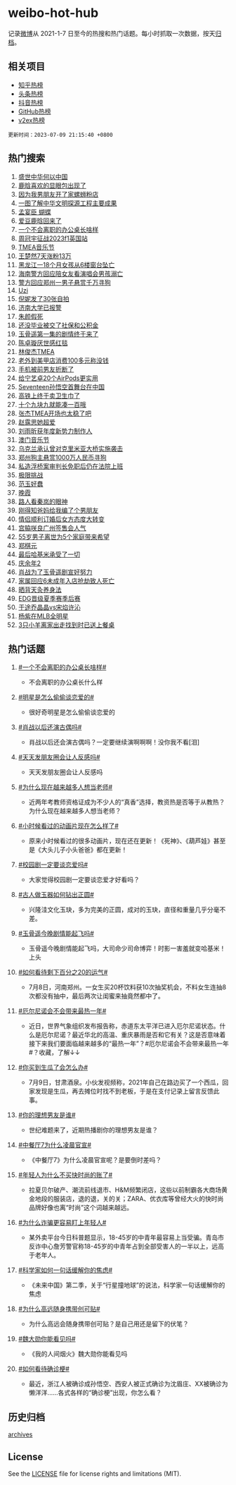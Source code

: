 # weibo-hot-hub

记录[微博](https://www.weibo.com)从 2021-1-7 日至今的热搜和热门话题。每小时抓取一次数据，按天[归档](archives)。

## 相关项目

- [知乎热榜](https://github.com/lonnyzhang423/zhihu-hot-hub)
- [头条热榜](https://github.com/lonnyzhang423/toutiao-hot-hub)
- [抖音热榜](https://github.com/lonnyzhang423/douyin-hot-hub)
- [GitHub热榜](https://github.com/lonnyzhang423/github-hot-hub)
- [v2ex热榜](https://github.com/lonnyzhang423/v2ex-hot-hub)


`更新时间：2023-07-09 21:15:40 +0800`

## 热门搜索

1. [盛世中华何以中国](https://m.weibo.cn/search?containerid=100103type%3D1%26t%3D10%26q%3D%23%E7%9B%9B%E4%B8%96%E4%B8%AD%E5%8D%8E%E4%BD%95%E4%BB%A5%E4%B8%AD%E5%9B%BD%23&stream_entry_id=51&isnewpage=1&extparam=seat%3D1%26cate%3D10103%26filter_type%3Drealtimehot%26pos%3D0%26stream_entry_id%3D51%26dgr%3D0%26c_type%3D51%26display_time%3D1688908538%26pre_seqid%3D168890853872106472201&luicode=10000011&lfid=106003type%253D25%2526t%253D3%2526disable_hot%253D1%2526filter_type%253Drealtimehot)
1. [鹿晗喜欢的显眼包出现了](https://m.weibo.cn/search?containerid=100103type%3D1%26t%3D10%26q%3D%23%E9%B9%BF%E6%99%97%E5%96%9C%E6%AC%A2%E7%9A%84%E6%98%BE%E7%9C%BC%E5%8C%85%E5%87%BA%E7%8E%B0%E4%BA%86%23&stream_entry_id=31&isnewpage=1&extparam=seat%3D1%26lcate%3D5001%26flag%3D1%26cate%3D5001%26q%3D%2523%25E9%25B9%25BF%25E6%2599%2597%25E5%2596%259C%25E6%25AC%25A2%25E7%259A%2584%25E6%2598%25BE%25E7%259C%25BC%25E5%258C%2585%25E5%2587%25BA%25E7%258E%25B0%25E4%25BA%2586%2523%26dgr%3D0%26pos%3D0%26band_rank%3D1%26realpos%3D1%26stream_entry_id%3D31%26filter_type%3Drealtimehot%26c_type%3D31%26display_time%3D1688908538%26pre_seqid%3D168890853872106472201&luicode=10000011&lfid=106003type%253D25%2526t%253D3%2526disable_hot%253D1%2526filter_type%253Drealtimehot)
1. [因为我男朋友开了家螺蛳粉店](https://m.weibo.cn/search?containerid=100103type%3D1%26t%3D10%26q%3D%23%E5%9B%A0%E4%B8%BA%E6%88%91%E7%94%B7%E6%9C%8B%E5%8F%8B%E5%BC%80%E4%BA%86%E5%AE%B6%E8%9E%BA%E8%9B%B3%E7%B2%89%E5%BA%97%23&stream_entry_id=31&isnewpage=1&extparam=seat%3D1%26lcate%3D5001%26flag%3D1%26cate%3D5001%26q%3D%2523%25E5%259B%25A0%25E4%25B8%25BA%25E6%2588%2591%25E7%2594%25B7%25E6%259C%258B%25E5%258F%258B%25E5%25BC%2580%25E4%25BA%2586%25E5%25AE%25B6%25E8%259E%25BA%25E8%259B%25B3%25E7%25B2%2589%25E5%25BA%2597%2523%26dgr%3D0%26pos%3D1%26band_rank%3D2%26realpos%3D2%26stream_entry_id%3D31%26filter_type%3Drealtimehot%26c_type%3D31%26display_time%3D1688908538%26pre_seqid%3D168890853872106472201&luicode=10000011&lfid=106003type%253D25%2526t%253D3%2526disable_hot%253D1%2526filter_type%253Drealtimehot)
1. [一图了解中华文明探源工程主要成果](https://m.weibo.cn/search?containerid=100103type%3D1%26t%3D10%26q%3D%23%E4%B8%80%E5%9B%BE%E4%BA%86%E8%A7%A3%E4%B8%AD%E5%8D%8E%E6%96%87%E6%98%8E%E6%8E%A2%E6%BA%90%E5%B7%A5%E7%A8%8B%E4%B8%BB%E8%A6%81%E6%88%90%E6%9E%9C%23&stream_entry_id=31&isnewpage=1&extparam=seat%3D1%26lcate%3D5001%26flag%3D32768%26cate%3D5001%26q%3D%2523%25E4%25B8%2580%25E5%259B%25BE%25E4%25BA%2586%25E8%25A7%25A3%25E4%25B8%25AD%25E5%258D%258E%25E6%2596%2587%25E6%2598%258E%25E6%258E%25A2%25E6%25BA%2590%25E5%25B7%25A5%25E7%25A8%258B%25E4%25B8%25BB%25E8%25A6%2581%25E6%2588%2590%25E6%259E%259C%2523%26dgr%3D0%26pos%3D2%26band_rank%3D3%26realpos%3D3%26stream_entry_id%3D31%26filter_type%3Drealtimehot%26c_type%3D31%26display_time%3D1688908538%26pre_seqid%3D168890853872106472201&luicode=10000011&lfid=106003type%253D25%2526t%253D3%2526disable_hot%253D1%2526filter_type%253Drealtimehot)
1. [孟宴臣 蝴蝶](https://m.weibo.cn/search?containerid=100103type%3D1%26t%3D10%26q%3D%E5%AD%9F%E5%AE%B4%E8%87%A3+%E8%9D%B4%E8%9D%B6&stream_entry_id=31&isnewpage=1&extparam=seat%3D1%26lcate%3D5001%26flag%3D1%26cate%3D5001%26q%3D%25E5%25AD%259F%25E5%25AE%25B4%25E8%2587%25A3%2520%25E8%259D%25B4%25E8%259D%25B6%26dgr%3D0%26pos%3D3%26band_rank%3D4%26realpos%3D4%26stream_entry_id%3D31%26filter_type%3Drealtimehot%26c_type%3D31%26display_time%3D1688908538%26pre_seqid%3D168890853872106472201&luicode=10000011&lfid=106003type%253D25%2526t%253D3%2526disable_hot%253D1%2526filter_type%253Drealtimehot)
1. [爱豆鹿晗回来了](https://m.weibo.cn/search?containerid=100103type%3D1%26t%3D10%26q%3D%23%E7%88%B1%E8%B1%86%E9%B9%BF%E6%99%97%E5%9B%9E%E6%9D%A5%E4%BA%86%23&stream_entry_id=31&isnewpage=1&extparam=seat%3D1%26lcate%3D5001%26flag%3D1%26cate%3D5001%26q%3D%2523%25E7%2588%25B1%25E8%25B1%2586%25E9%25B9%25BF%25E6%2599%2597%25E5%259B%259E%25E6%259D%25A5%25E4%25BA%2586%2523%26dgr%3D0%26pos%3D4%26band_rank%3D5%26realpos%3D5%26stream_entry_id%3D31%26filter_type%3Drealtimehot%26c_type%3D31%26display_time%3D1688908538%26pre_seqid%3D168890853872106472201&luicode=10000011&lfid=106003type%253D25%2526t%253D3%2526disable_hot%253D1%2526filter_type%253Drealtimehot)
1. [一个不会离职的办公桌长啥样](https://m.weibo.cn/search?containerid=100103type%3D1%26t%3D10%26q%3D%23%E4%B8%80%E4%B8%AA%E4%B8%8D%E4%BC%9A%E7%A6%BB%E8%81%8C%E7%9A%84%E5%8A%9E%E5%85%AC%E6%A1%8C%E9%95%BF%E5%95%A5%E6%A0%B7%23&stream_entry_id=31&isnewpage=1&extparam=seat%3D1%26lcate%3D5001%26flag%3D2%26cate%3D5001%26q%3D%2523%25E4%25B8%2580%25E4%25B8%25AA%25E4%25B8%258D%25E4%25BC%259A%25E7%25A6%25BB%25E8%2581%258C%25E7%259A%2584%25E5%258A%259E%25E5%2585%25AC%25E6%25A1%258C%25E9%2595%25BF%25E5%2595%25A5%25E6%25A0%25B7%2523%26dgr%3D0%26pos%3D5%26band_rank%3D6%26realpos%3D6%26stream_entry_id%3D31%26filter_type%3Drealtimehot%26c_type%3D31%26display_time%3D1688908538%26pre_seqid%3D168890853872106472201&luicode=10000011&lfid=106003type%253D25%2526t%253D3%2526disable_hot%253D1%2526filter_type%253Drealtimehot)
1. [周冠宇征战2023f1英国站](https://m.weibo.cn/search?containerid=100103type%3D1%26t%3D10%26q%3D%23%E5%91%A8%E5%86%A0%E5%AE%87%E5%BE%81%E6%88%982023f1%E8%8B%B1%E5%9B%BD%E7%AB%99%23&stream_entry_id=31&isnewpage=1&extparam=seat%3D1%26lcate%3D5001%26cate%3D5001%26adid%3D195744%26q%3D%2523%25E5%2591%25A8%25E5%2586%25A0%25E5%25AE%2587%25E5%25BE%2581%25E6%2588%25982023f1%25E8%258B%25B1%25E5%259B%25BD%25E7%25AB%2599%2523%26dgr%3D0%26pos%3D6%26band_rank%3D7%26is_ad_pos%3D1%26stream_entry_id%3D31%26filter_type%3Drealtimehot%26c_type%3D31%26display_time%3D1688908538%26pre_seqid%3D168890853872106472201&luicode=10000011&lfid=106003type%253D25%2526t%253D3%2526disable_hot%253D1%2526filter_type%253Drealtimehot)
1. [TMEA音乐节](https://m.weibo.cn/search?containerid=100103type%3D1%26t%3D10%26q%3DTMEA%E9%9F%B3%E4%B9%90%E8%8A%82&stream_entry_id=31&isnewpage=1&extparam=seat%3D1%26lcate%3D5001%26flag%3D1%26cate%3D5001%26q%3DTMEA%25E9%259F%25B3%25E4%25B9%2590%25E8%258A%2582%26dgr%3D0%26pos%3D7%26band_rank%3D7%26realpos%3D7%26stream_entry_id%3D31%26filter_type%3Drealtimehot%26c_type%3D31%26display_time%3D1688908538%26pre_seqid%3D168890853872106472201&luicode=10000011&lfid=106003type%253D25%2526t%253D3%2526disable_hot%253D1%2526filter_type%253Drealtimehot)
1. [王楚然7天涨粉13万](https://m.weibo.cn/search?containerid=100103type%3D1%26t%3D10%26q%3D%23%E7%8E%8B%E6%A5%9A%E7%84%B67%E5%A4%A9%E6%B6%A8%E7%B2%8913%E4%B8%87%23&stream_entry_id=31&isnewpage=1&extparam=seat%3D1%26lcate%3D5001%26flag%3D0%26cate%3D5001%26q%3D%2523%25E7%258E%258B%25E6%25A5%259A%25E7%2584%25B67%25E5%25A4%25A9%25E6%25B6%25A8%25E7%25B2%258913%25E4%25B8%2587%2523%26dgr%3D0%26pos%3D8%26band_rank%3D8%26realpos%3D8%26stream_entry_id%3D31%26filter_type%3Drealtimehot%26c_type%3D31%26display_time%3D1688908538%26pre_seqid%3D168890853872106472201&luicode=10000011&lfid=106003type%253D25%2526t%253D3%2526disable_hot%253D1%2526filter_type%253Drealtimehot)
1. [黑龙江一18个月女孩从6楼窗台坠亡](https://m.weibo.cn/search?containerid=100103type%3D1%26t%3D10%26q%3D%23%E9%BB%91%E9%BE%99%E6%B1%9F%E4%B8%8018%E4%B8%AA%E6%9C%88%E5%A5%B3%E5%AD%A9%E4%BB%8E6%E6%A5%BC%E7%AA%97%E5%8F%B0%E5%9D%A0%E4%BA%A1%23&stream_entry_id=31&isnewpage=1&extparam=seat%3D1%26lcate%3D5001%26flag%3D0%26cate%3D5001%26q%3D%2523%25E9%25BB%2591%25E9%25BE%2599%25E6%25B1%259F%25E4%25B8%258018%25E4%25B8%25AA%25E6%259C%2588%25E5%25A5%25B3%25E5%25AD%25A9%25E4%25BB%258E6%25E6%25A5%25BC%25E7%25AA%2597%25E5%258F%25B0%25E5%259D%25A0%25E4%25BA%25A1%2523%26dgr%3D0%26pos%3D9%26band_rank%3D9%26realpos%3D9%26stream_entry_id%3D31%26filter_type%3Drealtimehot%26c_type%3D31%26display_time%3D1688908538%26pre_seqid%3D168890853872106472201&luicode=10000011&lfid=106003type%253D25%2526t%253D3%2526disable_hot%253D1%2526filter_type%253Drealtimehot)
1. [海南警方回应陪女友看演唱会男孩溺亡](https://m.weibo.cn/search?containerid=100103type%3D1%26t%3D10%26q%3D%23%E6%B5%B7%E5%8D%97%E8%AD%A6%E6%96%B9%E5%9B%9E%E5%BA%94%E9%99%AA%E5%A5%B3%E5%8F%8B%E7%9C%8B%E6%BC%94%E5%94%B1%E4%BC%9A%E7%94%B7%E5%AD%A9%E6%BA%BA%E4%BA%A1%23&stream_entry_id=31&isnewpage=1&extparam=seat%3D1%26lcate%3D5001%26flag%3D0%26cate%3D5001%26q%3D%2523%25E6%25B5%25B7%25E5%258D%2597%25E8%25AD%25A6%25E6%2596%25B9%25E5%259B%259E%25E5%25BA%2594%25E9%2599%25AA%25E5%25A5%25B3%25E5%258F%258B%25E7%259C%258B%25E6%25BC%2594%25E5%2594%25B1%25E4%25BC%259A%25E7%2594%25B7%25E5%25AD%25A9%25E6%25BA%25BA%25E4%25BA%25A1%2523%26dgr%3D0%26pos%3D10%26band_rank%3D10%26realpos%3D10%26stream_entry_id%3D31%26filter_type%3Drealtimehot%26c_type%3D31%26display_time%3D1688908538%26pre_seqid%3D168890853872106472201&luicode=10000011&lfid=106003type%253D25%2526t%253D3%2526disable_hot%253D1%2526filter_type%253Drealtimehot)
1. [警方回应郑州一男子悬赏千万寻狗](https://m.weibo.cn/search?containerid=100103type%3D1%26t%3D10%26q%3D%23%E8%AD%A6%E6%96%B9%E5%9B%9E%E5%BA%94%E9%83%91%E5%B7%9E%E4%B8%80%E7%94%B7%E5%AD%90%E6%82%AC%E8%B5%8F%E5%8D%83%E4%B8%87%E5%AF%BB%E7%8B%97%23&stream_entry_id=31&isnewpage=1&extparam=seat%3D1%26lcate%3D5001%26flag%3D1%26cate%3D5001%26q%3D%2523%25E8%25AD%25A6%25E6%2596%25B9%25E5%259B%259E%25E5%25BA%2594%25E9%2583%2591%25E5%25B7%259E%25E4%25B8%2580%25E7%2594%25B7%25E5%25AD%2590%25E6%2582%25AC%25E8%25B5%258F%25E5%258D%2583%25E4%25B8%2587%25E5%25AF%25BB%25E7%258B%2597%2523%26dgr%3D0%26pos%3D11%26band_rank%3D11%26realpos%3D11%26stream_entry_id%3D31%26filter_type%3Drealtimehot%26c_type%3D31%26display_time%3D1688908538%26pre_seqid%3D168890853872106472201&luicode=10000011&lfid=106003type%253D25%2526t%253D3%2526disable_hot%253D1%2526filter_type%253Drealtimehot)
1. [Uzi](https://m.weibo.cn/search?containerid=100103type%3D1%26t%3D10%26q%3DUzi&stream_entry_id=31&isnewpage=1&extparam=seat%3D1%26lcate%3D5001%26flag%3D0%26cate%3D5001%26q%3DUzi%26dgr%3D0%26pos%3D12%26band_rank%3D12%26realpos%3D12%26stream_entry_id%3D31%26filter_type%3Drealtimehot%26c_type%3D31%26display_time%3D1688908538%26pre_seqid%3D168890853872106472201&luicode=10000011&lfid=106003type%253D25%2526t%253D3%2526disable_hot%253D1%2526filter_type%253Drealtimehot)
1. [倪妮发了30张自拍](https://m.weibo.cn/search?containerid=100103type%3D1%26t%3D10%26q%3D%23%E5%80%AA%E5%A6%AE%E5%8F%91%E4%BA%8630%E5%BC%A0%E8%87%AA%E6%8B%8D%23&stream_entry_id=31&isnewpage=1&extparam=seat%3D1%26lcate%3D5001%26flag%3D2%26cate%3D5001%26q%3D%2523%25E5%2580%25AA%25E5%25A6%25AE%25E5%258F%2591%25E4%25BA%258630%25E5%25BC%25A0%25E8%2587%25AA%25E6%258B%258D%2523%26dgr%3D0%26pos%3D13%26band_rank%3D13%26realpos%3D13%26stream_entry_id%3D31%26filter_type%3Drealtimehot%26c_type%3D31%26display_time%3D1688908538%26pre_seqid%3D168890853872106472201&luicode=10000011&lfid=106003type%253D25%2526t%253D3%2526disable_hot%253D1%2526filter_type%253Drealtimehot)
1. [济南大学已报警](https://m.weibo.cn/search?containerid=100103type%3D1%26t%3D10%26q%3D%23%E6%B5%8E%E5%8D%97%E5%A4%A7%E5%AD%A6%E5%B7%B2%E6%8A%A5%E8%AD%A6%23&stream_entry_id=31&isnewpage=1&extparam=seat%3D1%26lcate%3D5001%26flag%3D0%26cate%3D5001%26q%3D%2523%25E6%25B5%258E%25E5%258D%2597%25E5%25A4%25A7%25E5%25AD%25A6%25E5%25B7%25B2%25E6%258A%25A5%25E8%25AD%25A6%2523%26dgr%3D0%26pos%3D14%26band_rank%3D14%26realpos%3D14%26stream_entry_id%3D31%26filter_type%3Drealtimehot%26c_type%3D31%26display_time%3D1688908538%26pre_seqid%3D168890853872106472201&luicode=10000011&lfid=106003type%253D25%2526t%253D3%2526disable_hot%253D1%2526filter_type%253Drealtimehot)
1. [朱颜假死](https://m.weibo.cn/search?containerid=100103type%3D1%26t%3D10%26q%3D%23%E6%9C%B1%E9%A2%9C%E5%81%87%E6%AD%BB%23&stream_entry_id=31&isnewpage=1&extparam=seat%3D1%26lcate%3D5001%26flag%3D1%26cate%3D5001%26q%3D%2523%25E6%259C%25B1%25E9%25A2%259C%25E5%2581%2587%25E6%25AD%25BB%2523%26dgr%3D0%26pos%3D15%26band_rank%3D15%26realpos%3D15%26stream_entry_id%3D31%26filter_type%3Drealtimehot%26c_type%3D31%26display_time%3D1688908538%26pre_seqid%3D168890853872106472201&luicode=10000011&lfid=106003type%253D25%2526t%253D3%2526disable_hot%253D1%2526filter_type%253Drealtimehot)
1. [还没毕业被交了社保和公积金](https://m.weibo.cn/search?containerid=100103type%3D1%26t%3D10%26q%3D%23%E8%BF%98%E6%B2%A1%E6%AF%95%E4%B8%9A%E8%A2%AB%E4%BA%A4%E4%BA%86%E7%A4%BE%E4%BF%9D%E5%92%8C%E5%85%AC%E7%A7%AF%E9%87%91%23&stream_entry_id=31&isnewpage=1&extparam=seat%3D1%26lcate%3D5001%26flag%3D1%26cate%3D5001%26q%3D%2523%25E8%25BF%2598%25E6%25B2%25A1%25E6%25AF%2595%25E4%25B8%259A%25E8%25A2%25AB%25E4%25BA%25A4%25E4%25BA%2586%25E7%25A4%25BE%25E4%25BF%259D%25E5%2592%258C%25E5%2585%25AC%25E7%25A7%25AF%25E9%2587%2591%2523%26dgr%3D0%26pos%3D16%26band_rank%3D16%26realpos%3D16%26stream_entry_id%3D31%26filter_type%3Drealtimehot%26c_type%3D31%26display_time%3D1688908538%26pre_seqid%3D168890853872106472201&luicode=10000011&lfid=106003type%253D25%2526t%253D3%2526disable_hot%253D1%2526filter_type%253Drealtimehot)
1. [玉骨遥第一集的剧情终于来了](https://m.weibo.cn/search?containerid=100103type%3D1%26t%3D10%26q%3D%23%E7%8E%89%E9%AA%A8%E9%81%A5%E7%AC%AC%E4%B8%80%E9%9B%86%E7%9A%84%E5%89%A7%E6%83%85%E7%BB%88%E4%BA%8E%E6%9D%A5%E4%BA%86%23&stream_entry_id=31&isnewpage=1&extparam=seat%3D1%26lcate%3D5001%26flag%3D0%26cate%3D5001%26q%3D%2523%25E7%258E%2589%25E9%25AA%25A8%25E9%2581%25A5%25E7%25AC%25AC%25E4%25B8%2580%25E9%259B%2586%25E7%259A%2584%25E5%2589%25A7%25E6%2583%2585%25E7%25BB%2588%25E4%25BA%258E%25E6%259D%25A5%25E4%25BA%2586%2523%26dgr%3D0%26pos%3D17%26band_rank%3D17%26realpos%3D17%26stream_entry_id%3D31%26filter_type%3Drealtimehot%26c_type%3D31%26display_time%3D1688908538%26pre_seqid%3D168890853872106472201&luicode=10000011&lfid=106003type%253D25%2526t%253D3%2526disable_hot%253D1%2526filter_type%253Drealtimehot)
1. [陈卓璇厌世感红毯](https://m.weibo.cn/search?containerid=100103type%3D1%26t%3D10%26q%3D%23%E9%99%88%E5%8D%93%E7%92%87%E5%8E%8C%E4%B8%96%E6%84%9F%E7%BA%A2%E6%AF%AF%23&stream_entry_id=31&isnewpage=1&extparam=seat%3D1%26lcate%3D5001%26flag%3D0%26cate%3D5001%26q%3D%2523%25E9%2599%2588%25E5%258D%2593%25E7%2592%2587%25E5%258E%258C%25E4%25B8%2596%25E6%2584%259F%25E7%25BA%25A2%25E6%25AF%25AF%2523%26dgr%3D0%26pos%3D18%26band_rank%3D18%26realpos%3D18%26stream_entry_id%3D31%26filter_type%3Drealtimehot%26c_type%3D31%26display_time%3D1688908538%26pre_seqid%3D168890853872106472201&luicode=10000011&lfid=106003type%253D25%2526t%253D3%2526disable_hot%253D1%2526filter_type%253Drealtimehot)
1. [林俊杰TMEA](https://m.weibo.cn/search?containerid=100103type%3D1%26t%3D10%26q%3D%E6%9E%97%E4%BF%8A%E6%9D%B0TMEA&stream_entry_id=31&isnewpage=1&extparam=seat%3D1%26lcate%3D5001%26flag%3D1%26cate%3D5001%26q%3D%25E6%259E%2597%25E4%25BF%258A%25E6%259D%25B0TMEA%26dgr%3D0%26pos%3D19%26band_rank%3D19%26realpos%3D19%26stream_entry_id%3D31%26filter_type%3Drealtimehot%26c_type%3D31%26display_time%3D1688908538%26pre_seqid%3D168890853872106472201&luicode=10000011&lfid=106003type%253D25%2526t%253D3%2526disable_hot%253D1%2526filter_type%253Drealtimehot)
1. [老外到美甲店消费100多元称没钱](https://m.weibo.cn/search?containerid=100103type%3D1%26t%3D10%26q%3D%23%E8%80%81%E5%A4%96%E5%88%B0%E7%BE%8E%E7%94%B2%E5%BA%97%E6%B6%88%E8%B4%B9100%E5%A4%9A%E5%85%83%E7%A7%B0%E6%B2%A1%E9%92%B1%23&stream_entry_id=31&isnewpage=1&extparam=seat%3D1%26lcate%3D5001%26flag%3D0%26cate%3D5001%26q%3D%2523%25E8%2580%2581%25E5%25A4%2596%25E5%2588%25B0%25E7%25BE%258E%25E7%2594%25B2%25E5%25BA%2597%25E6%25B6%2588%25E8%25B4%25B9100%25E5%25A4%259A%25E5%2585%2583%25E7%25A7%25B0%25E6%25B2%25A1%25E9%2592%25B1%2523%26dgr%3D0%26pos%3D20%26band_rank%3D20%26realpos%3D20%26stream_entry_id%3D31%26filter_type%3Drealtimehot%26c_type%3D31%26display_time%3D1688908538%26pre_seqid%3D168890853872106472201&luicode=10000011&lfid=106003type%253D25%2526t%253D3%2526disable_hot%253D1%2526filter_type%253Drealtimehot)
1. [手机被前男友折断了](https://m.weibo.cn/search?containerid=100103type%3D1%26t%3D10%26q%3D%23%E6%89%8B%E6%9C%BA%E8%A2%AB%E5%89%8D%E7%94%B7%E5%8F%8B%E6%8A%98%E6%96%AD%E4%BA%86%23&stream_entry_id=31&isnewpage=1&extparam=seat%3D1%26lcate%3D5001%26flag%3D0%26cate%3D5001%26q%3D%2523%25E6%2589%258B%25E6%259C%25BA%25E8%25A2%25AB%25E5%2589%258D%25E7%2594%25B7%25E5%258F%258B%25E6%258A%2598%25E6%2596%25AD%25E4%25BA%2586%2523%26dgr%3D0%26pos%3D21%26band_rank%3D21%26realpos%3D21%26stream_entry_id%3D31%26filter_type%3Drealtimehot%26c_type%3D31%26display_time%3D1688908538%26pre_seqid%3D168890853872106472201&luicode=10000011&lfid=106003type%253D25%2526t%253D3%2526disable_hot%253D1%2526filter_type%253Drealtimehot)
1. [给宁艺卓20个AirPods更实用](https://m.weibo.cn/search?containerid=100103type%3D1%26t%3D10%26q%3D%23%E7%BB%99%E5%AE%81%E8%89%BA%E5%8D%9320%E4%B8%AAAirPods%E6%9B%B4%E5%AE%9E%E7%94%A8%23&stream_entry_id=31&isnewpage=1&extparam=seat%3D1%26lcate%3D5001%26flag%3D1%26cate%3D5001%26q%3D%2523%25E7%25BB%2599%25E5%25AE%2581%25E8%2589%25BA%25E5%258D%259320%25E4%25B8%25AAAirPods%25E6%259B%25B4%25E5%25AE%259E%25E7%2594%25A8%2523%26dgr%3D0%26pos%3D22%26band_rank%3D22%26realpos%3D22%26stream_entry_id%3D31%26filter_type%3Drealtimehot%26c_type%3D31%26display_time%3D1688908538%26pre_seqid%3D168890853872106472201&luicode=10000011&lfid=106003type%253D25%2526t%253D3%2526disable_hot%253D1%2526filter_type%253Drealtimehot)
1. [Seventeen孙悟空首舞台在中国](https://m.weibo.cn/search?containerid=100103type%3D1%26t%3D10%26q%3D%23Seventeen%E5%AD%99%E6%82%9F%E7%A9%BA%E9%A6%96%E8%88%9E%E5%8F%B0%E5%9C%A8%E4%B8%AD%E5%9B%BD%23&stream_entry_id=31&isnewpage=1&extparam=seat%3D1%26lcate%3D5001%26flag%3D0%26cate%3D5001%26q%3D%2523Seventeen%25E5%25AD%2599%25E6%2582%259F%25E7%25A9%25BA%25E9%25A6%2596%25E8%2588%259E%25E5%258F%25B0%25E5%259C%25A8%25E4%25B8%25AD%25E5%259B%25BD%2523%26dgr%3D0%26pos%3D23%26band_rank%3D23%26realpos%3D23%26stream_entry_id%3D31%26filter_type%3Drealtimehot%26c_type%3D31%26display_time%3D1688908538%26pre_seqid%3D168890853872106472201&luicode=10000011&lfid=106003type%253D25%2526t%253D3%2526disable_hot%253D1%2526filter_type%253Drealtimehot)
1. [高铁上终于卖卫生巾了](https://m.weibo.cn/search?containerid=100103type%3D1%26t%3D10%26q%3D%23%E9%AB%98%E9%93%81%E4%B8%8A%E7%BB%88%E4%BA%8E%E5%8D%96%E5%8D%AB%E7%94%9F%E5%B7%BE%E4%BA%86%23&stream_entry_id=31&isnewpage=1&extparam=seat%3D1%26lcate%3D5001%26flag%3D0%26cate%3D5001%26q%3D%2523%25E9%25AB%2598%25E9%2593%2581%25E4%25B8%258A%25E7%25BB%2588%25E4%25BA%258E%25E5%258D%2596%25E5%258D%25AB%25E7%2594%259F%25E5%25B7%25BE%25E4%25BA%2586%2523%26dgr%3D0%26pos%3D24%26band_rank%3D24%26realpos%3D24%26stream_entry_id%3D31%26filter_type%3Drealtimehot%26c_type%3D31%26display_time%3D1688908538%26pre_seqid%3D168890853872106472201&luicode=10000011&lfid=106003type%253D25%2526t%253D3%2526disable_hot%253D1%2526filter_type%253Drealtimehot)
1. [十个九块九就能凑一百哦](https://m.weibo.cn/search?containerid=100103type%3D1%26t%3D10%26q%3D%E5%8D%81%E4%B8%AA%E4%B9%9D%E5%9D%97%E4%B9%9D%E5%B0%B1%E8%83%BD%E5%87%91%E4%B8%80%E7%99%BE%E5%93%A6&stream_entry_id=31&isnewpage=1&extparam=seat%3D1%26lcate%3D5001%26flag%3D1%26cate%3D5001%26q%3D%25E5%258D%2581%25E4%25B8%25AA%25E4%25B9%259D%25E5%259D%2597%25E4%25B9%259D%25E5%25B0%25B1%25E8%2583%25BD%25E5%2587%2591%25E4%25B8%2580%25E7%2599%25BE%25E5%2593%25A6%26dgr%3D0%26pos%3D25%26band_rank%3D25%26realpos%3D25%26stream_entry_id%3D31%26filter_type%3Drealtimehot%26c_type%3D31%26display_time%3D1688908538%26pre_seqid%3D168890853872106472201&luicode=10000011&lfid=106003type%253D25%2526t%253D3%2526disable_hot%253D1%2526filter_type%253Drealtimehot)
1. [张杰TMEA开场也太稳了吧](https://m.weibo.cn/search?containerid=100103type%3D1%26t%3D10%26q%3D%23%E5%BC%A0%E6%9D%B0TMEA%E5%BC%80%E5%9C%BA%E4%B9%9F%E5%A4%AA%E7%A8%B3%E4%BA%86%E5%90%A7%23&stream_entry_id=31&isnewpage=1&extparam=seat%3D1%26lcate%3D5001%26flag%3D1%26cate%3D5001%26q%3D%2523%25E5%25BC%25A0%25E6%259D%25B0TMEA%25E5%25BC%2580%25E5%259C%25BA%25E4%25B9%259F%25E5%25A4%25AA%25E7%25A8%25B3%25E4%25BA%2586%25E5%2590%25A7%2523%26dgr%3D0%26pos%3D26%26band_rank%3D26%26realpos%3D26%26stream_entry_id%3D31%26filter_type%3Drealtimehot%26c_type%3D31%26display_time%3D1688908538%26pre_seqid%3D168890853872106472201&luicode=10000011&lfid=106003type%253D25%2526t%253D3%2526disable_hot%253D1%2526filter_type%253Drealtimehot)
1. [赵露思她超爱](https://m.weibo.cn/search?containerid=100103type%3D1%26t%3D10%26q%3D%23%E8%B5%B5%E9%9C%B2%E6%80%9D%E5%A5%B9%E8%B6%85%E7%88%B1%23&stream_entry_id=31&isnewpage=1&extparam=seat%3D1%26lcate%3D5001%26flag%3D0%26cate%3D5001%26q%3D%2523%25E8%25B5%25B5%25E9%259C%25B2%25E6%2580%259D%25E5%25A5%25B9%25E8%25B6%2585%25E7%2588%25B1%2523%26dgr%3D0%26pos%3D27%26band_rank%3D27%26realpos%3D27%26stream_entry_id%3D31%26filter_type%3Drealtimehot%26c_type%3D31%26display_time%3D1688908538%26pre_seqid%3D168890853872106472201&luicode=10000011&lfid=106003type%253D25%2526t%253D3%2526disable_hot%253D1%2526filter_type%253Drealtimehot)
1. [刘雨昕获年度新势力制作人](https://m.weibo.cn/search?containerid=100103type%3D1%26t%3D10%26q%3D%23%E5%88%98%E9%9B%A8%E6%98%95%E8%8E%B7%E5%B9%B4%E5%BA%A6%E6%96%B0%E5%8A%BF%E5%8A%9B%E5%88%B6%E4%BD%9C%E4%BA%BA%23&stream_entry_id=31&isnewpage=1&extparam=seat%3D1%26lcate%3D5001%26flag%3D1%26cate%3D5001%26q%3D%2523%25E5%2588%2598%25E9%259B%25A8%25E6%2598%2595%25E8%258E%25B7%25E5%25B9%25B4%25E5%25BA%25A6%25E6%2596%25B0%25E5%258A%25BF%25E5%258A%259B%25E5%2588%25B6%25E4%25BD%259C%25E4%25BA%25BA%2523%26dgr%3D0%26pos%3D28%26band_rank%3D28%26realpos%3D28%26stream_entry_id%3D31%26filter_type%3Drealtimehot%26c_type%3D31%26display_time%3D1688908538%26pre_seqid%3D168890853872106472201&luicode=10000011&lfid=106003type%253D25%2526t%253D3%2526disable_hot%253D1%2526filter_type%253Drealtimehot)
1. [澳门音乐节](https://m.weibo.cn/search?containerid=100103type%3D1%26t%3D10%26q%3D%E6%BE%B3%E9%97%A8%E9%9F%B3%E4%B9%90%E8%8A%82&stream_entry_id=31&isnewpage=1&extparam=seat%3D1%26lcate%3D5001%26flag%3D0%26cate%3D5001%26q%3D%25E6%25BE%25B3%25E9%2597%25A8%25E9%259F%25B3%25E4%25B9%2590%25E8%258A%2582%26dgr%3D0%26pos%3D29%26band_rank%3D29%26realpos%3D29%26stream_entry_id%3D31%26filter_type%3Drealtimehot%26c_type%3D31%26display_time%3D1688908538%26pre_seqid%3D168890853872106472201&luicode=10000011&lfid=106003type%253D25%2526t%253D3%2526disable_hot%253D1%2526filter_type%253Drealtimehot)
1. [乌克兰承认曾对克里米亚大桥实施袭击](https://m.weibo.cn/search?containerid=100103type%3D1%26t%3D10%26q%3D%23%E4%B9%8C%E5%85%8B%E5%85%B0%E6%89%BF%E8%AE%A4%E6%9B%BE%E5%AF%B9%E5%85%8B%E9%87%8C%E7%B1%B3%E4%BA%9A%E5%A4%A7%E6%A1%A5%E5%AE%9E%E6%96%BD%E8%A2%AD%E5%87%BB%23&stream_entry_id=31&isnewpage=1&extparam=seat%3D1%26lcate%3D5001%26flag%3D0%26cate%3D5001%26q%3D%2523%25E4%25B9%258C%25E5%2585%258B%25E5%2585%25B0%25E6%2589%25BF%25E8%25AE%25A4%25E6%259B%25BE%25E5%25AF%25B9%25E5%2585%258B%25E9%2587%258C%25E7%25B1%25B3%25E4%25BA%259A%25E5%25A4%25A7%25E6%25A1%25A5%25E5%25AE%259E%25E6%2596%25BD%25E8%25A2%25AD%25E5%2587%25BB%2523%26dgr%3D0%26pos%3D30%26band_rank%3D30%26realpos%3D30%26stream_entry_id%3D31%26filter_type%3Drealtimehot%26c_type%3D31%26display_time%3D1688908538%26pre_seqid%3D168890853872106472201&luicode=10000011&lfid=106003type%253D25%2526t%253D3%2526disable_hot%253D1%2526filter_type%253Drealtimehot)
1. [郑州狗主悬赏1000万人民币寻狗](https://m.weibo.cn/search?containerid=100103type%3D1%26t%3D10%26q%3D%23%E9%83%91%E5%B7%9E%E7%8B%97%E4%B8%BB%E6%82%AC%E8%B5%8F1000%E4%B8%87%E4%BA%BA%E6%B0%91%E5%B8%81%E5%AF%BB%E7%8B%97%23&stream_entry_id=31&isnewpage=1&extparam=seat%3D1%26lcate%3D5001%26flag%3D0%26cate%3D5001%26q%3D%2523%25E9%2583%2591%25E5%25B7%259E%25E7%258B%2597%25E4%25B8%25BB%25E6%2582%25AC%25E8%25B5%258F1000%25E4%25B8%2587%25E4%25BA%25BA%25E6%25B0%2591%25E5%25B8%2581%25E5%25AF%25BB%25E7%258B%2597%2523%26dgr%3D0%26pos%3D31%26band_rank%3D31%26realpos%3D31%26stream_entry_id%3D31%26filter_type%3Drealtimehot%26c_type%3D31%26display_time%3D1688908538%26pre_seqid%3D168890853872106472201&luicode=10000011&lfid=106003type%253D25%2526t%253D3%2526disable_hot%253D1%2526filter_type%253Drealtimehot)
1. [私造浮桥案审判长免职后仍在法院上班](https://m.weibo.cn/search?containerid=100103type%3D1%26t%3D10%26q%3D%23%E7%A7%81%E9%80%A0%E6%B5%AE%E6%A1%A5%E6%A1%88%E5%AE%A1%E5%88%A4%E9%95%BF%E5%85%8D%E8%81%8C%E5%90%8E%E4%BB%8D%E5%9C%A8%E6%B3%95%E9%99%A2%E4%B8%8A%E7%8F%AD%23&stream_entry_id=31&isnewpage=1&extparam=seat%3D1%26lcate%3D5001%26flag%3D1%26cate%3D5001%26q%3D%2523%25E7%25A7%2581%25E9%2580%25A0%25E6%25B5%25AE%25E6%25A1%25A5%25E6%25A1%2588%25E5%25AE%25A1%25E5%2588%25A4%25E9%2595%25BF%25E5%2585%258D%25E8%2581%258C%25E5%2590%258E%25E4%25BB%258D%25E5%259C%25A8%25E6%25B3%2595%25E9%2599%25A2%25E4%25B8%258A%25E7%258F%25AD%2523%26dgr%3D0%26pos%3D32%26band_rank%3D32%26realpos%3D32%26stream_entry_id%3D31%26filter_type%3Drealtimehot%26c_type%3D31%26display_time%3D1688908538%26pre_seqid%3D168890853872106472201&luicode=10000011&lfid=106003type%253D25%2526t%253D3%2526disable_hot%253D1%2526filter_type%253Drealtimehot)
1. [极限挑战](https://m.weibo.cn/search?containerid=100103type%3D1%26t%3D10%26q%3D%E6%9E%81%E9%99%90%E6%8C%91%E6%88%98&stream_entry_id=31&isnewpage=1&extparam=seat%3D1%26lcate%3D5001%26flag%3D1%26cate%3D5001%26q%3D%25E6%259E%2581%25E9%2599%2590%25E6%258C%2591%25E6%2588%2598%26dgr%3D0%26pos%3D33%26band_rank%3D33%26realpos%3D33%26stream_entry_id%3D31%26filter_type%3Drealtimehot%26c_type%3D31%26display_time%3D1688908538%26pre_seqid%3D168890853872106472201&luicode=10000011&lfid=106003type%253D25%2526t%253D3%2526disable_hot%253D1%2526filter_type%253Drealtimehot)
1. [范玉好蠢](https://m.weibo.cn/search?containerid=100103type%3D1%26t%3D10%26q%3D%E8%8C%83%E7%8E%89%E5%A5%BD%E8%A0%A2&stream_entry_id=31&isnewpage=1&extparam=seat%3D1%26lcate%3D5001%26flag%3D1%26cate%3D5001%26q%3D%25E8%258C%2583%25E7%258E%2589%25E5%25A5%25BD%25E8%25A0%25A2%26dgr%3D0%26pos%3D34%26band_rank%3D34%26realpos%3D34%26stream_entry_id%3D31%26filter_type%3Drealtimehot%26c_type%3D31%26display_time%3D1688908538%26pre_seqid%3D168890853872106472201&luicode=10000011&lfid=106003type%253D25%2526t%253D3%2526disable_hot%253D1%2526filter_type%253Drealtimehot)
1. [晚霞](https://m.weibo.cn/search?containerid=100103type%3D1%26t%3D10%26q%3D%E6%99%9A%E9%9C%9E&stream_entry_id=31&isnewpage=1&extparam=seat%3D1%26lcate%3D5001%26flag%3D1%26cate%3D5001%26q%3D%25E6%2599%259A%25E9%259C%259E%26dgr%3D0%26pos%3D35%26band_rank%3D35%26realpos%3D35%26stream_entry_id%3D31%26filter_type%3Drealtimehot%26c_type%3D31%26display_time%3D1688908538%26pre_seqid%3D168890853872106472201&luicode=10000011&lfid=106003type%253D25%2526t%253D3%2526disable_hot%253D1%2526filter_type%253Drealtimehot)
1. [路人看秦岚的眼神](https://m.weibo.cn/search?containerid=100103type%3D1%26t%3D10%26q%3D%23%E8%B7%AF%E4%BA%BA%E7%9C%8B%E7%A7%A6%E5%B2%9A%E7%9A%84%E7%9C%BC%E7%A5%9E%23&stream_entry_id=31&isnewpage=1&extparam=seat%3D1%26lcate%3D5001%26flag%3D1%26cate%3D5001%26q%3D%2523%25E8%25B7%25AF%25E4%25BA%25BA%25E7%259C%258B%25E7%25A7%25A6%25E5%25B2%259A%25E7%259A%2584%25E7%259C%25BC%25E7%25A5%259E%2523%26dgr%3D0%26pos%3D36%26band_rank%3D36%26realpos%3D36%26stream_entry_id%3D31%26filter_type%3Drealtimehot%26c_type%3D31%26display_time%3D1688908538%26pre_seqid%3D168890853872106472201&luicode=10000011&lfid=106003type%253D25%2526t%253D3%2526disable_hot%253D1%2526filter_type%253Drealtimehot)
1. [刚得知爸妈给我编了个男朋友](https://m.weibo.cn/search?containerid=100103type%3D1%26t%3D10%26q%3D%23%E5%88%9A%E5%BE%97%E7%9F%A5%E7%88%B8%E5%A6%88%E7%BB%99%E6%88%91%E7%BC%96%E4%BA%86%E4%B8%AA%E7%94%B7%E6%9C%8B%E5%8F%8B%23&stream_entry_id=31&isnewpage=1&extparam=seat%3D1%26lcate%3D5001%26flag%3D0%26cate%3D5001%26q%3D%2523%25E5%2588%259A%25E5%25BE%2597%25E7%259F%25A5%25E7%2588%25B8%25E5%25A6%2588%25E7%25BB%2599%25E6%2588%2591%25E7%25BC%2596%25E4%25BA%2586%25E4%25B8%25AA%25E7%2594%25B7%25E6%259C%258B%25E5%258F%258B%2523%26dgr%3D0%26pos%3D37%26band_rank%3D37%26realpos%3D37%26stream_entry_id%3D31%26filter_type%3Drealtimehot%26c_type%3D31%26display_time%3D1688908538%26pre_seqid%3D168890853872106472201&luicode=10000011&lfid=106003type%253D25%2526t%253D3%2526disable_hot%253D1%2526filter_type%253Drealtimehot)
1. [情侣顺利订婚后女方态度大转变](https://m.weibo.cn/search?containerid=100103type%3D1%26t%3D10%26q%3D%23%E6%83%85%E4%BE%A3%E9%A1%BA%E5%88%A9%E8%AE%A2%E5%A9%9A%E5%90%8E%E5%A5%B3%E6%96%B9%E6%80%81%E5%BA%A6%E5%A4%A7%E8%BD%AC%E5%8F%98%23&stream_entry_id=31&isnewpage=1&extparam=seat%3D1%26lcate%3D5001%26flag%3D0%26cate%3D5001%26q%3D%2523%25E6%2583%2585%25E4%25BE%25A3%25E9%25A1%25BA%25E5%2588%25A9%25E8%25AE%25A2%25E5%25A9%259A%25E5%2590%258E%25E5%25A5%25B3%25E6%2596%25B9%25E6%2580%2581%25E5%25BA%25A6%25E5%25A4%25A7%25E8%25BD%25AC%25E5%258F%2598%2523%26dgr%3D0%26pos%3D38%26band_rank%3D38%26realpos%3D38%26stream_entry_id%3D31%26filter_type%3Drealtimehot%26c_type%3D31%26display_time%3D1688908538%26pre_seqid%3D168890853872106472201&luicode=10000011&lfid=106003type%253D25%2526t%253D3%2526disable_hot%253D1%2526filter_type%253Drealtimehot)
1. [宫脇咲良广州签售会人气](https://m.weibo.cn/search?containerid=100103type%3D1%26t%3D10%26q%3D%23%E5%AE%AB%E8%84%87%E5%92%B2%E8%89%AF%E5%B9%BF%E5%B7%9E%E7%AD%BE%E5%94%AE%E4%BC%9A%E4%BA%BA%E6%B0%94%23&stream_entry_id=31&isnewpage=1&extparam=seat%3D1%26lcate%3D5001%26flag%3D0%26cate%3D5001%26q%3D%2523%25E5%25AE%25AB%25E8%2584%2587%25E5%2592%25B2%25E8%2589%25AF%25E5%25B9%25BF%25E5%25B7%259E%25E7%25AD%25BE%25E5%2594%25AE%25E4%25BC%259A%25E4%25BA%25BA%25E6%25B0%2594%2523%26dgr%3D0%26pos%3D39%26band_rank%3D39%26realpos%3D39%26stream_entry_id%3D31%26filter_type%3Drealtimehot%26c_type%3D31%26display_time%3D1688908538%26pre_seqid%3D168890853872106472201&luicode=10000011&lfid=106003type%253D25%2526t%253D3%2526disable_hot%253D1%2526filter_type%253Drealtimehot)
1. [55岁男子离世为5个家庭带来希望](https://m.weibo.cn/search?containerid=100103type%3D1%26t%3D10%26q%3D%2355%E5%B2%81%E7%94%B7%E5%AD%90%E7%A6%BB%E4%B8%96%E4%B8%BA5%E4%B8%AA%E5%AE%B6%E5%BA%AD%E5%B8%A6%E6%9D%A5%E5%B8%8C%E6%9C%9B%23&stream_entry_id=31&isnewpage=1&extparam=seat%3D1%26lcate%3D5001%26flag%3D32768%26cate%3D5001%26q%3D%252355%25E5%25B2%2581%25E7%2594%25B7%25E5%25AD%2590%25E7%25A6%25BB%25E4%25B8%2596%25E4%25B8%25BA5%25E4%25B8%25AA%25E5%25AE%25B6%25E5%25BA%25AD%25E5%25B8%25A6%25E6%259D%25A5%25E5%25B8%258C%25E6%259C%259B%2523%26dgr%3D0%26pos%3D40%26band_rank%3D40%26realpos%3D40%26stream_entry_id%3D31%26filter_type%3Drealtimehot%26c_type%3D31%26display_time%3D1688908538%26pre_seqid%3D168890853872106472201&luicode=10000011&lfid=106003type%253D25%2526t%253D3%2526disable_hot%253D1%2526filter_type%253Drealtimehot)
1. [郑棋元](https://m.weibo.cn/search?containerid=100103type%3D1%26t%3D10%26q%3D%E9%83%91%E6%A3%8B%E5%85%83&stream_entry_id=31&isnewpage=1&extparam=seat%3D1%26lcate%3D5001%26flag%3D1%26cate%3D5001%26q%3D%25E9%2583%2591%25E6%25A3%258B%25E5%2585%2583%26dgr%3D0%26pos%3D41%26band_rank%3D41%26realpos%3D41%26stream_entry_id%3D31%26filter_type%3Drealtimehot%26c_type%3D31%26display_time%3D1688908538%26pre_seqid%3D168890853872106472201&luicode=10000011&lfid=106003type%253D25%2526t%253D3%2526disable_hot%253D1%2526filter_type%253Drealtimehot)
1. [最后哈基米承受了一切](https://m.weibo.cn/search?containerid=100103type%3D1%26t%3D10%26q%3D%23%E6%9C%80%E5%90%8E%E5%93%88%E5%9F%BA%E7%B1%B3%E6%89%BF%E5%8F%97%E4%BA%86%E4%B8%80%E5%88%87%23&stream_entry_id=31&isnewpage=1&extparam=seat%3D1%26lcate%3D5001%26flag%3D0%26cate%3D5001%26q%3D%2523%25E6%259C%2580%25E5%2590%258E%25E5%2593%2588%25E5%259F%25BA%25E7%25B1%25B3%25E6%2589%25BF%25E5%258F%2597%25E4%25BA%2586%25E4%25B8%2580%25E5%2588%2587%2523%26dgr%3D0%26pos%3D42%26band_rank%3D42%26realpos%3D42%26stream_entry_id%3D31%26filter_type%3Drealtimehot%26c_type%3D31%26display_time%3D1688908538%26pre_seqid%3D168890853872106472201&luicode=10000011&lfid=106003type%253D25%2526t%253D3%2526disable_hot%253D1%2526filter_type%253Drealtimehot)
1. [庆余年2](https://m.weibo.cn/search?containerid=100103type%3D1%26t%3D10%26q%3D%E5%BA%86%E4%BD%99%E5%B9%B42&stream_entry_id=31&isnewpage=1&extparam=seat%3D1%26lcate%3D5001%26flag%3D0%26cate%3D5001%26q%3D%25E5%25BA%2586%25E4%25BD%2599%25E5%25B9%25B42%26dgr%3D0%26pos%3D43%26band_rank%3D43%26realpos%3D43%26stream_entry_id%3D31%26filter_type%3Drealtimehot%26c_type%3D31%26display_time%3D1688908538%26pre_seqid%3D168890853872106472201&luicode=10000011&lfid=106003type%253D25%2526t%253D3%2526disable_hot%253D1%2526filter_type%253Drealtimehot)
1. [肖战为了玉骨遥剧宣好努力](https://m.weibo.cn/search?containerid=100103type%3D1%26t%3D10%26q%3D%23%E8%82%96%E6%88%98%E4%B8%BA%E4%BA%86%E7%8E%89%E9%AA%A8%E9%81%A5%E5%89%A7%E5%AE%A3%E5%A5%BD%E5%8A%AA%E5%8A%9B%23&stream_entry_id=31&isnewpage=1&extparam=seat%3D1%26lcate%3D5001%26flag%3D0%26cate%3D5001%26q%3D%2523%25E8%2582%2596%25E6%2588%2598%25E4%25B8%25BA%25E4%25BA%2586%25E7%258E%2589%25E9%25AA%25A8%25E9%2581%25A5%25E5%2589%25A7%25E5%25AE%25A3%25E5%25A5%25BD%25E5%258A%25AA%25E5%258A%259B%2523%26dgr%3D0%26pos%3D44%26band_rank%3D44%26realpos%3D44%26stream_entry_id%3D31%26filter_type%3Drealtimehot%26c_type%3D31%26display_time%3D1688908538%26pre_seqid%3D168890853872106472201&luicode=10000011&lfid=106003type%253D25%2526t%253D3%2526disable_hot%253D1%2526filter_type%253Drealtimehot)
1. [家属回应6未成年入店抢劫致人死亡](https://m.weibo.cn/search?containerid=100103type%3D1%26t%3D10%26q%3D%23%E5%AE%B6%E5%B1%9E%E5%9B%9E%E5%BA%946%E6%9C%AA%E6%88%90%E5%B9%B4%E5%85%A5%E5%BA%97%E6%8A%A2%E5%8A%AB%E8%87%B4%E4%BA%BA%E6%AD%BB%E4%BA%A1%23&stream_entry_id=31&isnewpage=1&extparam=seat%3D1%26lcate%3D5001%26flag%3D0%26cate%3D5001%26q%3D%2523%25E5%25AE%25B6%25E5%25B1%259E%25E5%259B%259E%25E5%25BA%25946%25E6%259C%25AA%25E6%2588%2590%25E5%25B9%25B4%25E5%2585%25A5%25E5%25BA%2597%25E6%258A%25A2%25E5%258A%25AB%25E8%2587%25B4%25E4%25BA%25BA%25E6%25AD%25BB%25E4%25BA%25A1%2523%26dgr%3D0%26pos%3D45%26band_rank%3D45%26realpos%3D45%26stream_entry_id%3D31%26filter_type%3Drealtimehot%26c_type%3D31%26display_time%3D1688908538%26pre_seqid%3D168890853872106472201&luicode=10000011&lfid=106003type%253D25%2526t%253D3%2526disable_hot%253D1%2526filter_type%253Drealtimehot)
1. [晒背天灸养身法](https://m.weibo.cn/search?containerid=100103type%3D1%26t%3D10%26q%3D%23%E6%99%92%E8%83%8C%E5%A4%A9%E7%81%B8%E5%85%BB%E8%BA%AB%E6%B3%95%23&stream_entry_id=31&isnewpage=1&extparam=seat%3D1%26lcate%3D5001%26flag%3D1%26cate%3D5001%26q%3D%2523%25E6%2599%2592%25E8%2583%258C%25E5%25A4%25A9%25E7%2581%25B8%25E5%2585%25BB%25E8%25BA%25AB%25E6%25B3%2595%2523%26dgr%3D0%26pos%3D46%26band_rank%3D46%26realpos%3D46%26stream_entry_id%3D31%26filter_type%3Drealtimehot%26c_type%3D31%26display_time%3D1688908538%26pre_seqid%3D168890853872106472201&luicode=10000011&lfid=106003type%253D25%2526t%253D3%2526disable_hot%253D1%2526filter_type%253Drealtimehot)
1. [EDG晋级夏季赛季后赛](https://m.weibo.cn/search?containerid=100103type%3D1%26t%3D10%26q%3D%23EDG%E6%99%8B%E7%BA%A7%E5%A4%8F%E5%AD%A3%E8%B5%9B%E5%AD%A3%E5%90%8E%E8%B5%9B%23&stream_entry_id=31&isnewpage=1&extparam=seat%3D1%26lcate%3D5001%26flag%3D1%26cate%3D5001%26q%3D%2523EDG%25E6%2599%258B%25E7%25BA%25A7%25E5%25A4%258F%25E5%25AD%25A3%25E8%25B5%259B%25E5%25AD%25A3%25E5%2590%258E%25E8%25B5%259B%2523%26dgr%3D0%26pos%3D47%26band_rank%3D47%26realpos%3D47%26stream_entry_id%3D31%26filter_type%3Drealtimehot%26c_type%3D31%26display_time%3D1688908538%26pre_seqid%3D168890853872106472201&luicode=10000011&lfid=106003type%253D25%2526t%253D3%2526disable_hot%253D1%2526filter_type%253Drealtimehot)
1. [于途乔晶晶vs宋焰许沁](https://m.weibo.cn/search?containerid=100103type%3D1%26t%3D10%26q%3D%23%E4%BA%8E%E9%80%94%E4%B9%94%E6%99%B6%E6%99%B6vs%E5%AE%8B%E7%84%B0%E8%AE%B8%E6%B2%81%23&stream_entry_id=31&isnewpage=1&extparam=seat%3D1%26lcate%3D5001%26flag%3D0%26cate%3D5001%26q%3D%2523%25E4%25BA%258E%25E9%2580%2594%25E4%25B9%2594%25E6%2599%25B6%25E6%2599%25B6vs%25E5%25AE%258B%25E7%2584%25B0%25E8%25AE%25B8%25E6%25B2%2581%2523%26dgr%3D0%26pos%3D48%26band_rank%3D48%26realpos%3D48%26stream_entry_id%3D31%26filter_type%3Drealtimehot%26c_type%3D31%26display_time%3D1688908538%26pre_seqid%3D168890853872106472201&luicode=10000011&lfid=106003type%253D25%2526t%253D3%2526disable_hot%253D1%2526filter_type%253Drealtimehot)
1. [杨紫在MLB全明星](https://m.weibo.cn/search?containerid=100103type%3D1%26t%3D10%26q%3D%23%E6%9D%A8%E7%B4%AB%E5%9C%A8MLB%E5%85%A8%E6%98%8E%E6%98%9F%23&stream_entry_id=31&isnewpage=1&extparam=seat%3D1%26lcate%3D5001%26flag%3D0%26cate%3D5001%26q%3D%2523%25E6%259D%25A8%25E7%25B4%25AB%25E5%259C%25A8MLB%25E5%2585%25A8%25E6%2598%258E%25E6%2598%259F%2523%26dgr%3D0%26pos%3D49%26band_rank%3D49%26realpos%3D49%26stream_entry_id%3D31%26filter_type%3Drealtimehot%26c_type%3D31%26display_time%3D1688908538%26pre_seqid%3D168890853872106472201&luicode=10000011&lfid=106003type%253D25%2526t%253D3%2526disable_hot%253D1%2526filter_type%253Drealtimehot)
1. [3只小羊离家出走找到时已送上餐桌](https://m.weibo.cn/search?containerid=100103type%3D1%26t%3D10%26q%3D%233%E5%8F%AA%E5%B0%8F%E7%BE%8A%E7%A6%BB%E5%AE%B6%E5%87%BA%E8%B5%B0%E6%89%BE%E5%88%B0%E6%97%B6%E5%B7%B2%E9%80%81%E4%B8%8A%E9%A4%90%E6%A1%8C%23&stream_entry_id=31&isnewpage=1&extparam=seat%3D1%26lcate%3D5001%26flag%3D1%26cate%3D5001%26q%3D%25233%25E5%258F%25AA%25E5%25B0%258F%25E7%25BE%258A%25E7%25A6%25BB%25E5%25AE%25B6%25E5%2587%25BA%25E8%25B5%25B0%25E6%2589%25BE%25E5%2588%25B0%25E6%2597%25B6%25E5%25B7%25B2%25E9%2580%2581%25E4%25B8%258A%25E9%25A4%2590%25E6%25A1%258C%2523%26dgr%3D0%26pos%3D50%26band_rank%3D50%26realpos%3D50%26stream_entry_id%3D31%26filter_type%3Drealtimehot%26c_type%3D31%26display_time%3D1688908538%26pre_seqid%3D168890853872106472201&luicode=10000011&lfid=106003type%253D25%2526t%253D3%2526disable_hot%253D1%2526filter_type%253Drealtimehot)

## 热门话题

1. [#一个不会离职的办公桌长啥样#](https://m.weibo.cn/search?containerid=231522type%3D1%26t%3D10%26q%3D%23%E4%B8%80%E4%B8%AA%E4%B8%8D%E4%BC%9A%E7%A6%BB%E8%81%8C%E7%9A%84%E5%8A%9E%E5%85%AC%E6%A1%8C%E9%95%BF%E5%95%A5%E6%A0%B7%23&stream_entry_id=128&isnewpage=1&extparam=seat%3D1%26lcate%3D5004%26cate%3D5004%26c_type%3D128%26unitid%3D1688893352327%26dgr%3D0%26pos%3D1-0-0%26display_time%3D1688908540%26pre_seqid%3D168890854021108169121&luicode=10000011&lfid=231648_-_4)
    - 不会离职的办公桌长什么样

1. [#明星是怎么偷偷谈恋爱的#](https://m.weibo.cn/search?containerid=231522type%3D1%26t%3D10%26q%3D%23%E6%98%8E%E6%98%9F%E6%98%AF%E6%80%8E%E4%B9%88%E5%81%B7%E5%81%B7%E8%B0%88%E6%81%8B%E7%88%B1%E7%9A%84%23&stream_entry_id=128&isnewpage=1&extparam=seat%3D1%26lcate%3D5004%26cate%3D5004%26c_type%3D128%26unitid%3D1688899959199%26dgr%3D0%26pos%3D1-0-1%26display_time%3D1688908540%26pre_seqid%3D168890854021108169121&luicode=10000011&lfid=231648_-_4)
    - 很好奇明星是怎么偷偷谈恋爱的

1. [#肖战以后还演古偶吗#](https://m.weibo.cn/search?containerid=231522type%3D1%26t%3D10%26q%3D%23%E8%82%96%E6%88%98%E4%BB%A5%E5%90%8E%E8%BF%98%E6%BC%94%E5%8F%A4%E5%81%B6%E5%90%97%23&stream_entry_id=128&isnewpage=1&extparam=seat%3D1%26lcate%3D5004%26cate%3D5004%26c_type%3D128%26unitid%3D1688778791462%26dgr%3D0%26pos%3D1-0-2%26display_time%3D1688908540%26pre_seqid%3D168890854021108169121&luicode=10000011&lfid=231648_-_4)
    - 肖战以后还会演古偶吗？一定要继续演啊啊啊！没你我不看[泪]

1. [#天天发朋友圈会让人反感吗#](https://m.weibo.cn/search?containerid=231522type%3D1%26t%3D10%26q%3D%23%E5%A4%A9%E5%A4%A9%E5%8F%91%E6%9C%8B%E5%8F%8B%E5%9C%88%E4%BC%9A%E8%AE%A9%E4%BA%BA%E5%8F%8D%E6%84%9F%E5%90%97%23&stream_entry_id=128&isnewpage=1&extparam=seat%3D1%26lcate%3D5004%26cate%3D5004%26c_type%3D128%26unitid%3D1688887963432%26dgr%3D0%26pos%3D1-0-3%26display_time%3D1688908540%26pre_seqid%3D168890854021108169121&luicode=10000011&lfid=231648_-_4)
    - 天天发朋友圈会让人反感吗

1. [#为什么现在越来越多人想当老师#](https://m.weibo.cn/search?containerid=231522type%3D1%26t%3D10%26q%3D%23%E4%B8%BA%E4%BB%80%E4%B9%88%E7%8E%B0%E5%9C%A8%E8%B6%8A%E6%9D%A5%E8%B6%8A%E5%A4%9A%E4%BA%BA%E6%83%B3%E5%BD%93%E8%80%81%E5%B8%88%23&stream_entry_id=128&isnewpage=1&extparam=seat%3D1%26lcate%3D5004%26cate%3D5004%26c_type%3D128%26unitid%3D1688743155533%26dgr%3D0%26pos%3D1-0-4%26display_time%3D1688908540%26pre_seqid%3D168890854021108169121&luicode=10000011&lfid=231648_-_4)
    - 近两年考教师资格证成为不少人的“真香”选择，教资热是否等于从教热？为什么现在越来越多人想当老师？

1. [#小时候看过的动画片现在怎么样了#](https://m.weibo.cn/search?containerid=231522type%3D1%26t%3D10%26q%3D%23%E5%B0%8F%E6%97%B6%E5%80%99%E7%9C%8B%E8%BF%87%E7%9A%84%E5%8A%A8%E7%94%BB%E7%89%87%E7%8E%B0%E5%9C%A8%E6%80%8E%E4%B9%88%E6%A0%B7%E4%BA%86%23&stream_entry_id=128&isnewpage=1&extparam=seat%3D1%26lcate%3D5004%26cate%3D5004%26c_type%3D128%26unitid%3D1688905040553%26dgr%3D0%26pos%3D1-0-5%26display_time%3D1688908540%26pre_seqid%3D168890854021108169121&luicode=10000011&lfid=231648_-_4)
    - 原来小时候看过的很多动画片，现在还在更新！《死神》、《葫芦娃》甚至是《大头儿子小头爸爸》都在更新！

1. [#校园剧一定要谈恋爱吗#](https://m.weibo.cn/search?containerid=231522type%3D1%26t%3D10%26q%3D%23%E6%A0%A1%E5%9B%AD%E5%89%A7%E4%B8%80%E5%AE%9A%E8%A6%81%E8%B0%88%E6%81%8B%E7%88%B1%E5%90%97%23&stream_entry_id=128&isnewpage=1&extparam=seat%3D1%26lcate%3D5004%26cate%3D5004%26c_type%3D128%26unitid%3D1688892746758%26dgr%3D0%26pos%3D1-0-6%26display_time%3D1688908540%26pre_seqid%3D168890854021108169121&luicode=10000011&lfid=231648_-_4)
    - 大家觉得校园剧一定要谈恋爱才好看吗？

1. [#古人做玉器如何钻出正圆#](https://m.weibo.cn/search?containerid=231522type%3D1%26t%3D10%26q%3D%23%E5%8F%A4%E4%BA%BA%E5%81%9A%E7%8E%89%E5%99%A8%E5%A6%82%E4%BD%95%E9%92%BB%E5%87%BA%E6%AD%A3%E5%9C%86%23&stream_entry_id=128&isnewpage=1&extparam=seat%3D1%26lcate%3D5004%26cate%3D5004%26c_type%3D128%26unitid%3D1688901436870%26dgr%3D0%26pos%3D1-0-7%26display_time%3D1688908540%26pre_seqid%3D168890854021108169121&luicode=10000011&lfid=231648_-_4)
    - 兴隆洼文化玉玦，多为完美的正圆，成对的玉玦，直径和重量几乎分毫不差。

1. [#玉骨遥今晚剧情能起飞吗#](https://m.weibo.cn/search?containerid=231522type%3D1%26t%3D10%26q%3D%23%E7%8E%89%E9%AA%A8%E9%81%A5%E4%BB%8A%E6%99%9A%E5%89%A7%E6%83%85%E8%83%BD%E8%B5%B7%E9%A3%9E%E5%90%97%23&stream_entry_id=128&isnewpage=1&extparam=seat%3D1%26lcate%3D5004%26cate%3D5004%26c_type%3D128%26unitid%3D1688881342660%26dgr%3D0%26pos%3D1-0-8%26display_time%3D1688908540%26pre_seqid%3D168890854021108169121&luicode=10000011&lfid=231648_-_4)
    - 玉骨遥今晚剧情能起飞吗，大司命少司命博弈！时影一害羞就变哈基米！上头

1. [#如何看待剩下百分之20的运气#](https://m.weibo.cn/search?containerid=231522type%3D1%26t%3D10%26q%3D%23%E5%A6%82%E4%BD%95%E7%9C%8B%E5%BE%85%E5%89%A9%E4%B8%8B%E7%99%BE%E5%88%86%E4%B9%8B20%E7%9A%84%E8%BF%90%E6%B0%94%23&stream_entry_id=128&isnewpage=1&extparam=seat%3D1%26lcate%3D5004%26cate%3D5004%26c_type%3D128%26unitid%3D1688852555280%26dgr%3D0%26pos%3D1-0-9%26display_time%3D1688908540%26pre_seqid%3D168890854021108169121&luicode=10000011&lfid=231648_-_4)
    - 7月8日，河南郑州。一女生买20杯饮料获10次抽奖机会，不料女生连抽8次都没有抽中，最后两次让闺蜜来抽竟然都中了。

1. [#厄尔尼诺会不会带来最热一年#](https://m.weibo.cn/search?containerid=231522type%3D1%26t%3D10%26q%3D%23%E5%8E%84%E5%B0%94%E5%B0%BC%E8%AF%BA%E4%BC%9A%E4%B8%8D%E4%BC%9A%E5%B8%A6%E6%9D%A5%E6%9C%80%E7%83%AD%E4%B8%80%E5%B9%B4%23&stream_entry_id=128&isnewpage=1&extparam=seat%3D1%26lcate%3D5004%26cate%3D5004%26c_type%3D128%26unitid%3D1688873221734%26dgr%3D0%26pos%3D1-0-10%26display_time%3D1688908540%26pre_seqid%3D168890854021108169121&luicode=10000011&lfid=231648_-_4)
    - 近日，世界气象组织发布报告称，赤道东太平洋已进入厄尔尼诺状态。什么是厄尔尼诺？最近华北的高温、重庆暴雨是否和它有关？这是否意味着接下来我们要面临越来越多的“最热一年”？#厄尔尼诺会不会带来最热一年#？收藏，了解↓↓

1. [#你买到生瓜了会怎么办#](https://m.weibo.cn/search?containerid=231522type%3D1%26t%3D10%26q%3D%23%E4%BD%A0%E4%B9%B0%E5%88%B0%E7%94%9F%E7%93%9C%E4%BA%86%E4%BC%9A%E6%80%8E%E4%B9%88%E5%8A%9E%23&stream_entry_id=128&isnewpage=1&extparam=seat%3D1%26lcate%3D5004%26cate%3D5004%26c_type%3D128%26unitid%3D1688893349920%26dgr%3D0%26pos%3D1-0-11%26display_time%3D1688908540%26pre_seqid%3D168890854021108169121&luicode=10000011&lfid=231648_-_4)
    - 7月9日，甘肃酒泉。小伙发视频称，2021年自己在路边买了一个西瓜，回家发现是生瓜，再去摊位时找不到老板，于是在支付记录上留言反馈此事。

1. [#你的理想男友是谁#](https://m.weibo.cn/search?containerid=231522type%3D1%26t%3D10%26q%3D%23%E4%BD%A0%E7%9A%84%E7%90%86%E6%83%B3%E7%94%B7%E5%8F%8B%E6%98%AF%E8%B0%81%23&stream_entry_id=128&isnewpage=1&extparam=seat%3D1%26lcate%3D5004%26cate%3D5004%26c_type%3D128%26unitid%3D1688900835929%26dgr%3D0%26pos%3D1-0-12%26display_time%3D1688908540%26pre_seqid%3D168890854021108169121&luicode=10000011&lfid=231648_-_4)
    - 世纪难题来了，近期热播剧你的理想男友是谁？

1. [#中餐厅7为什么凌晨官宣#](https://m.weibo.cn/search?containerid=231522type%3D1%26t%3D10%26q%3D%23%E4%B8%AD%E9%A4%90%E5%8E%857%E4%B8%BA%E4%BB%80%E4%B9%88%E5%87%8C%E6%99%A8%E5%AE%98%E5%AE%A3%23&stream_entry_id=128&isnewpage=1&extparam=seat%3D1%26lcate%3D5004%26cate%3D5004%26c_type%3D128%26unitid%3D1688774250520%26dgr%3D0%26pos%3D1-0-13%26display_time%3D1688908540%26pre_seqid%3D168890854021108169121&luicode=10000011&lfid=231648_-_4)
    - 《中餐厅7》为什么凌晨官宣呢？是要倒时差吗？

1. [#年轻人为什么不买快时尚的账了#](https://m.weibo.cn/search?containerid=231522type%3D1%26t%3D10%26q%3D%23%E5%B9%B4%E8%BD%BB%E4%BA%BA%E4%B8%BA%E4%BB%80%E4%B9%88%E4%B8%8D%E4%B9%B0%E5%BF%AB%E6%97%B6%E5%B0%9A%E7%9A%84%E8%B4%A6%E4%BA%86%23&stream_entry_id=128&isnewpage=1&extparam=seat%3D1%26lcate%3D5004%26cate%3D5004%26c_type%3D128%26unitid%3D1688880428048%26dgr%3D0%26pos%3D1-0-14%26display_time%3D1688908540%26pre_seqid%3D168890854021108169121&luicode=10000011&lfid=231648_-_4)
    - 拉夏贝尔破产、潮流前线退市、H&M频繁闭店，这些以前制霸各大商场黄金地段的服装店，退的退，关的关；ZARA、优衣库等曾经大火的快时尚品牌好像也离“时尚”这个词越来越远。

1. [#为什么诈骗更容易盯上年轻人#](https://m.weibo.cn/search?containerid=231522type%3D1%26t%3D10%26q%3D%23%E4%B8%BA%E4%BB%80%E4%B9%88%E8%AF%88%E9%AA%97%E6%9B%B4%E5%AE%B9%E6%98%93%E7%9B%AF%E4%B8%8A%E5%B9%B4%E8%BD%BB%E4%BA%BA%23&stream_entry_id=128&isnewpage=1&extparam=seat%3D1%26lcate%3D5004%26cate%3D5004%26c_type%3D128%26unitid%3D1688796479945%26dgr%3D0%26pos%3D1-0-15%26display_time%3D1688908540%26pre_seqid%3D168890854021108169121&luicode=10000011&lfid=231648_-_4)
    - 某外卖平台今日科普题显示，18-45岁的中青年最容易上当受骗。青岛市反诈中心詹芳警官称18-45岁的中青年占到全部受害人的一半以上，远高于老年人。

1. [#科学家如何一句话缓解你的焦虑#](https://m.weibo.cn/search?containerid=231522type%3D1%26t%3D10%26q%3D%23%E7%A7%91%E5%AD%A6%E5%AE%B6%E5%A6%82%E4%BD%95%E4%B8%80%E5%8F%A5%E8%AF%9D%E7%BC%93%E8%A7%A3%E4%BD%A0%E7%9A%84%E7%84%A6%E8%99%91%23&stream_entry_id=128&isnewpage=1&extparam=seat%3D1%26lcate%3D5004%26cate%3D5004%26c_type%3D128%26unitid%3D1688787193436%26dgr%3D0%26pos%3D1-0-16%26display_time%3D1688908540%26pre_seqid%3D168890854021108169121&luicode=10000011&lfid=231648_-_4)
    - 《未来中国》第二季，关于“行星撞地球”的说法，科学家一句话缓解你的焦虑

1. [#为什么高远随身携带创可贴#](https://m.weibo.cn/search?containerid=231522type%3D1%26t%3D10%26q%3D%23%E4%B8%BA%E4%BB%80%E4%B9%88%E9%AB%98%E8%BF%9C%E9%9A%8F%E8%BA%AB%E6%90%BA%E5%B8%A6%E5%88%9B%E5%8F%AF%E8%B4%B4%23&stream_entry_id=128&isnewpage=1&extparam=seat%3D1%26lcate%3D5004%26cate%3D5004%26c_type%3D128%26unitid%3D1688795887606%26dgr%3D0%26pos%3D1-0-17%26display_time%3D1688908540%26pre_seqid%3D168890854021108169121&luicode=10000011&lfid=231648_-_4)
    - 为什么高远会随身携带创可贴？是自己用还是留下的伏笔？

1. [#魏大勋你能看见吗#](https://m.weibo.cn/search?containerid=231522type%3D1%26t%3D10%26q%3D%23%E9%AD%8F%E5%A4%A7%E5%8B%8B%E4%BD%A0%E8%83%BD%E7%9C%8B%E8%A7%81%E5%90%97%23&stream_entry_id=128&isnewpage=1&extparam=seat%3D1%26lcate%3D5004%26cate%3D5004%26c_type%3D128%26unitid%3D1688803434785%26dgr%3D0%26pos%3D1-0-18%26display_time%3D1688908540%26pre_seqid%3D168890854021108169121&luicode=10000011&lfid=231648_-_4)
    - 《我的人间烟火》魏大勋你能看见吗

1. [#如何看待确诊梗#](https://m.weibo.cn/search?containerid=231522type%3D1%26t%3D10%26q%3D%23%E5%A6%82%E4%BD%95%E7%9C%8B%E5%BE%85%E7%A1%AE%E8%AF%8A%E6%A2%97%23&stream_entry_id=128&isnewpage=1&extparam=seat%3D1%26lcate%3D5004%26cate%3D5004%26c_type%3D128%26unitid%3D1688796209981%26dgr%3D0%26pos%3D1-0-19%26display_time%3D1688908540%26pre_seqid%3D168890854021108169121&luicode=10000011&lfid=231648_-_4)
    - 最近，浙江人被确诊成孙悟空、西安人被正式确诊为沈眉庄、XX被确诊为懒洋洋......各式各样的“确诊梗”出现，你怎么看？


## 历史归档

[archives](archives)

## License

See the [LICENSE](LICENSE) file for license rights and limitations (MIT).
